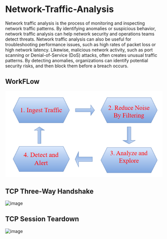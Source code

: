 # Network-Traffic-Analysis
Network traffic analysis is the process of monitoring and inspecting network traffic patterns. By identifying anomalies or suspicious behavior, network traffic analysis can help network security and operations teams detect threats. Network traffic analysis can also be useful for troubleshooting performance issues, such as high rates of packet loss or high network latency.
Likewise, malicious network activity, such as port scanning or Denial-of-Service (DoS) attacks, often creates unusual traffic patterns. By detecting anomalies, organizations can identify potential security risks, and then block them before a breach occurs.


## WorkFLow

<div>
  <p align="center">
  <img src="pictures/workflow.png" width="800"> 
  </p>
</div>


## TCP Three-Way Handshake

![image](https://github.com/user-attachments/assets/35c7f64d-c6db-4fba-ab53-ef1926a9a442)


## TCP Session Teardown
![image](https://github.com/user-attachments/assets/d19c4e4b-4d39-4f4d-a6b0-46c52538045d)

